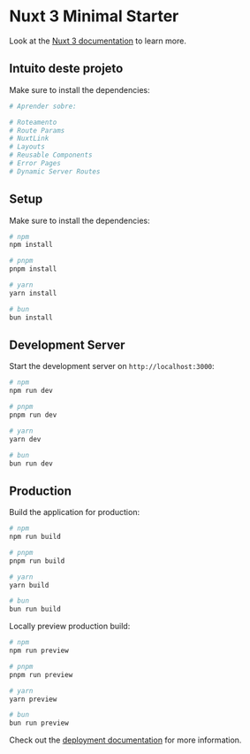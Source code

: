 # Nuxt 3 Minimal Starter

Look at the [Nuxt 3 documentation](https://nuxt.com/docs/getting-started/introduction) to learn more.

## Intuito deste projeto

Make sure to install the dependencies:

```bash
# Aprender sobre:

# Roteamento
# Route Params
# NuxtLink
# Layouts
# Reusable Components
# Error Pages
# Dynamic Server Routes

```

## Setup

Make sure to install the dependencies:

```bash
# npm
npm install

# pnpm
pnpm install

# yarn
yarn install

# bun
bun install
```

## Development Server

Start the development server on `http://localhost:3000`:

```bash
# npm
npm run dev

# pnpm
pnpm run dev

# yarn
yarn dev

# bun
bun run dev
```

## Production

Build the application for production:

```bash
# npm
npm run build

# pnpm
pnpm run build

# yarn
yarn build

# bun
bun run build
```

Locally preview production build:

```bash
# npm
npm run preview

# pnpm
pnpm run preview

# yarn
yarn preview

# bun
bun run preview
```

Check out the [deployment documentation](https://nuxt.com/docs/getting-started/deployment) for more information.

